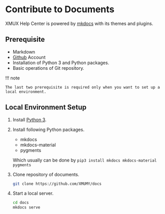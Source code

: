 # Contribute to Documents

XMUX Help Center is powered by [mkdocs](https://www.mkdocs.org/) with its themes and plugins.

## Prerequisite

- Markdown
- [Github](https://github.com) Account
- Installation of Python 3 and Python packages.
- Basic operations of Git repository.

!!! note

    The last two prerequisite is required only when you want to set up a local environment.

## Local Environment Setup

1. Install [Python 3](https://www.python.org/).
2. Install following Python packages.

    - mkdocs
    - mkdocs-material
    - pygments

    Which usually can be done by `pip3 install mkdocs mkdocs-material pygments`

3. Clone repository of documents.

    ```bash
    git clone https://github.com/XMUMY/docs
    ```

4. Start a local server.

    ```bash
    cd docs
    mkdocs serve
    ```
